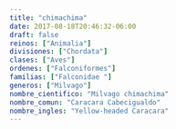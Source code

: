 ```yaml
---
title: "chimachima"
date: 2017-08-18T20:46:32-06:00
draft: false
reinos: ["Animalia"]
divisiones: ["Chordata"]
clases: ["Aves"]
ordenes: ["Falconiformes"]
familias: ["Falconidae "]
generos: ["Milvago"]
nombre_cientifico: "Milvago chimachima"
nombre_comun: "Caracara Cabecigualdo"
nombre_ingles: "Yellow-headed Caracara"
---
```

